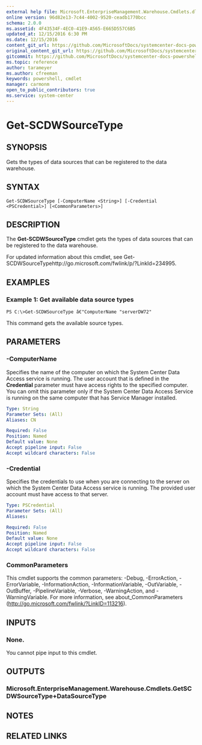 ```yaml
---
external help file: Microsoft.EnterpriseManagement.Warehouse.Cmdlets.dll-Help.xml
online version: 96d82e13-7c44-4002-9520-ceadb1770bcc
schema: 2.0.0
ms.assetid: 4F43534F-4EC0-41E9-A565-E665D557C6B5
updated_at: 12/15/2016 6:30 PM
ms.date: 12/15/2016
content_git_url: https://github.com/MicrosoftDocs/systemcenter-docs-powershell/blob/master/systemcenter-cmdlets/SystemCenter2016/ServiceManagerDataWarehouse/vlatest/Get-SCDWSourceType.md
original_content_git_url: https://github.com/MicrosoftDocs/systemcenter-docs-powershell/blob/master/systemcenter-cmdlets/SystemCenter2016/ServiceManagerDataWarehouse/vlatest/Get-SCDWSourceType.md
gitcommit: https://github.com/MicrosoftDocs/systemcenter-docs-powershell/blob/59ca46449cbaf6c065d4887fdd68c8de98ef34f0/systemcenter-cmdlets/SystemCenter2016/ServiceManagerDataWarehouse/vlatest/Get-SCDWSourceType.md
ms.topic: reference
author: tarameyer
ms.author: cfreeman
keywords: powershell, cmdlet
manager: carmonm
open_to_public_contributors: true
ms.service: system-center
---
```


# Get-SCDWSourceType

## SYNOPSIS
Gets the types of data sources that can be registered to the data warehouse.

## SYNTAX

```
Get-SCDWSourceType [-ComputerName <String>] [-Credential <PSCredential>] [<CommonParameters>]
```

## DESCRIPTION
The **Get-SCDWSourceType** cmdlet gets the types of data sources that can be registered to the data warehouse.

For updated information about this cmdlet, see Get-SCDWSourceTypehttp://go.microsoft.com/fwlink/p/?LinkId=234995.

## EXAMPLES

### Example 1: Get available data source types
```
PS C:\>Get-SCDWSourceType â€"ComputerName "serverDW72"
```

This command gets the available source types.

## PARAMETERS

### -ComputerName
Specifies the name of the computer on which the System Center Data Access service is running.
The user account that is defined in the **Credential** parameter must have access rights to the specified computer.
You can omit this parameter only if the System Center Data Access Service is running on the same computer that has Service Manager installed.

```yaml
Type: String
Parameter Sets: (All)
Aliases: CN

Required: False
Position: Named
Default value: None
Accept pipeline input: False
Accept wildcard characters: False
```

### -Credential
Specifies the credentials to use when you are connecting to the server on which the System Center Data Access service is running.
The provided user account must have access to that server.

```yaml
Type: PSCredential
Parameter Sets: (All)
Aliases: 

Required: False
Position: Named
Default value: None
Accept pipeline input: False
Accept wildcard characters: False
```

### CommonParameters
This cmdlet supports the common parameters: -Debug, -ErrorAction, -ErrorVariable, -InformationAction, -InformationVariable, -OutVariable, -OutBuffer, -PipelineVariable, -Verbose, -WarningAction, and -WarningVariable. For more information, see about_CommonParameters (http://go.microsoft.com/fwlink/?LinkID=113216).

## INPUTS

### None.
You cannot pipe input to this cmdlet.

## OUTPUTS

### Microsoft.EnterpriseManagement.Warehouse.Cmdlets.GetSCDWSourceType+DataSourceType

## NOTES

## RELATED LINKS

